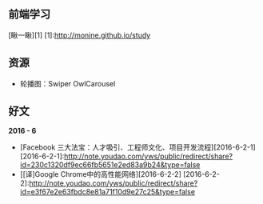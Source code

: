 前端学习
---
[瞅一瞅][1]
[1]:http://monine.github.io/study

资源
---
- 轮播图：Swiper OwlCarousel

好文
---
**2016 - 6**
- [Facebook 三大法宝：人才吸引、工程师文化、项目开发流程][2016-6-2-1]
  [2016-6-2-1]:http://note.youdao.com/yws/public/redirect/share?id=230c1320df9ec66fb5651e2ed83a9b24&type=false
- [[译]Google Chrome中的高性能网络][2016-6-2-2]
  [2016-6-2-2]:http://note.youdao.com/yws/public/redirect/share?id=e3f67e2e63fbdc8e81a71f10d9e27c25&type=false
